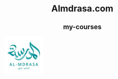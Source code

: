 <h1 align="center">Almdrasa.com</h1>
<h2 align="center">my-courses</h2>

<img align="center" src="https://github.com/Abdulrazaq-abunuqta/icon/blob/main/almdrasa-logo.jpg"  width="25%"/>
